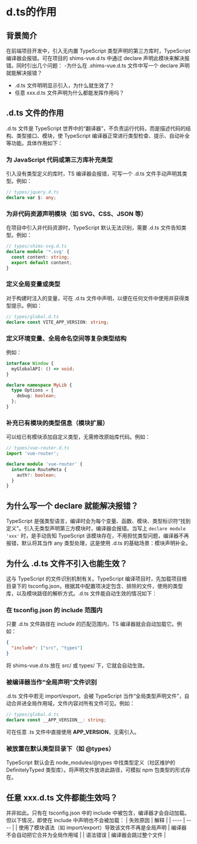 # d.ts的作用

## 背景简介
在前端项目开发中，引入无内置 TypeScript 类型声明的第三方库时，TypeScript 编译器会报错。可在项目的 shims-vue.d.ts 中通过 declare 声明此模块来解决报错。同时引出几个问题：
-为什么在 .shims-vue.d.ts 文件中写一个 declare 声明就能解决报错？
- .d.ts 文件明明显示引入，为什么就生效了？
- 任意 xxx.d.ts 文件声明为什么都能发挥作用吗？

## .d.ts 文件的作用
.d.ts 文件是 TypeScript 世界中的“翻译器”，不负责运行代码，而是描述代码的结构、类型接口、模块，使 TypeScript 编译器正常进行类型检查、提示、自动补全等功能。具体作用如下：
### 为 JavaScript 代码或第三方库补充类型
引入没有类型定义的库时，TS 编译器会报错，可写一个 .d.ts 文件手动声明其类型。例如：
```ts
// types/jquery.d.ts
declare var $: any;
```

### 为非代码资源声明模块（如 SVG、CSS、JSON 等）
在项目中引入非代码资源时，TypeScript 默认无法识别，需要 .d.ts 文件告知类型。例如：
```ts
// types/shims-svg.d.ts
declare module '*.svg' {
  const content: string;
  export default content;
}
```

### 定义全局变量或类型
对于构建时注入的变量，可在 .d.ts 文件中声明，以便在任何文件中使用并获得类型提示。例如：
```ts
// types/global.d.ts
declare const VITE_APP_VERSION: string;
```

### 定义环境变量、全局命名空间等复杂类型结构
例如：
```ts
interface Window {
  myGlobalAPI: () => void;
}

declare namespace MyLib {
  type Options = {
    debug: boolean;
  };
}
```

### 补充已有模块的类型信息（模块扩展）
可以给已有模块添加自定义类型，无需修改原始库代码。例如：
```ts
// types/vue-router.d.ts
import 'vue-router';

declare module 'vue-router' {
  interface RouteMeta {
    auth?: boolean;
  }
}
```

## 为什么写一个 declare 就能解决报错？
TypeScript 是强类型语言，编译时会为每个变量、函数、模块、类型标识符“找到定义”。引入无类型声明第三方模块时，编译器会报错。当写上 `declare module 'xxx'` 时，是手动告知 TypeScript 该模块存在，不用担忧类型问题，编译器不再报错，默认将其当作 any 类型处理，这是使用 .d.ts 的基础场景：模块声明补全。

## 为什么 .d.ts 文件不引入也能生效？
这与 TypeScript 的文件识别机制有关。TypeScript 编译项目时，先加载项目根目录下的 tsconfig.json，根据其中配置项决定包含、排除的文件，使用的类型库，以及模块路径的解析方式。.d.ts 文件能自动生效的情况如下：
### 在 tsconfig.json 的 include 范围内
只要 .d.ts 文件路径在 include 的匹配范围内，TS 编译器就会自动加载它。例如：
```json
{
  "include": ["src", "types"]
}
```
将 shims-vue.d.ts 放在 src/ 或 types/ 下，它就会自动生效。

### 被编译器当作“全局声明”文件识别
.d.ts 文件中若无 import/export，会被 TypeScript 当作“全局类型声明文件”，自动合并进全局作用域，文件内容对所有文件可见。例如：
```ts
// types/global.d.ts
declare const __APP_VERSION__: string;
```
可在任意 .ts 文件中直接使用 __APP_VERSION__，无需引入。

### 被放置在默认类型目录下（如 @types）
TypeScript 默认会去 node_modules/@types 中找类型定义（社区维护的 DefinitelyTyped 类型库）。将声明文件放进此路径，可模拟 npm 包类型的形式存在。

## 任意 xxx.d.ts 文件都能生效吗？
并非如此。只有在 tsconfig.json 中的 include 中被包含，编译器才会自动加载。但以下情况，即使在 include 中声明也不会被加载：
| 失败原因 | 解释 |
| ---- | ---- |
| 使用了模块语法（如 import/export）导致该文件不再是全局声明 | 编译器不会自动把它合并为全局作用域 |
| 语法错误 | 编译器会跳过整个文件 |
